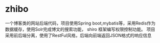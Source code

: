 # zhibo
一个博客类的网站后端代码，项目使用Spring boot,mybatis等，采用Redis作为数据缓存，使用Solr完成博文的搜索功能， shiro 框架编写权限控制功能。
项目采用前后端分离，使用了RestFul风格，后端向前端返回JSON格式的响应信息
